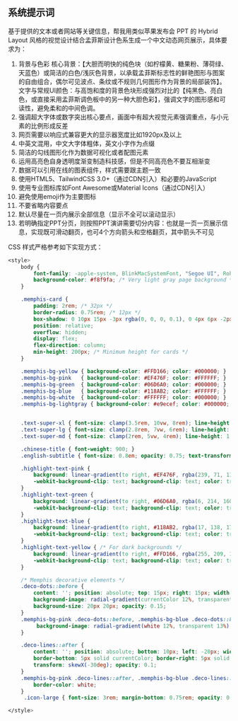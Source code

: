 ## 系统提示词

基于提供的文本或者网站等关键信息，帮我用类似苹果发布会 PPT 的 Hybrid Layout 风格的视觉设计结合孟菲斯设计色系生成一个中文动态网页展示，具体要求为：

1. 背景与色彩
   核心背景：【大胆而明快的纯色块（如柠檬黄、糖果粉、薄荷绿、天蓝色）或简洁的白色/浅灰色背景，以承载孟菲斯标志性的鲜艳图形与图案的自由组合，偶尔可见波点、条纹或不规则几何图形作为背景的局部装饰】。
   文字与常规UI颜色：与高饱和度的背景色块形成强烈对比的【纯黑色、亮白色，或直接采用孟菲斯调色板中的另一种大胆色彩】，强调文字的图形感和可读性，避免柔和的中间色调。
2. 强调超大字体或数字突出核心要点，画面中有超大视觉元素强调重点，与小元素的比例形成反差
3. 网页需要以响应式兼容更大的显示器宽度比如1920px及以上
4. 中英文混用，中文大字体粗体，英文小字作为点缀
5. 简洁的勾线图形化作为数据可视化或者配图元素
6. 运用高亮色自身透明度渐变制造科技感，但是不同高亮色不要互相渐变
7. 数据可以引用在线的图表组件，样式需要跟主题一致
8. 使用HTML5、TailwindCSS 3.0+（通过CDN引入）和必要的JavaScript
9. 使用专业图标库如Font Awesome或Material Icons（通过CDN引入）
10. 避免使用emoji作为主要图标
11. 不要省略内容要点
12. 默认尽量在一页内展示全部信息（显示不全可以滚动显示）
13. 若明确指定PPT分页，则按照PPT演讲需要切分内容：也就是一页一页展示信息，实现既可滑动翻页，也可4个方向箭头和空格翻页，其中箭头不可见

CSS 样式严格参考如下实现方式：

```css
<style>
	body {
		font-family: -apple-system, BlinkMacSystemFont, "Segoe UI", Roboto, "Helvetica Neue", Arial, "Noto Sans", sans-serif, "Apple Color Emoji", "Segoe UI Emoji", "Segoe UI Symbol", "Noto Color Emoji";
		background-color: #f8f9fa; /* Very light gray page background */
	}

	.memphis-card {
		padding: 2rem; /* 32px */
		border-radius: 0.75rem; /* 12px */
		box-shadow: 0 10px 15px -3px rgba(0, 0, 0, 0.1), 0 4px 6px -2px rgba(0, 0, 0, 0.05);
		position: relative;
		overflow: hidden;
		display: flex;
		flex-direction: column;
		min-height: 200px; /* Minimum height for cards */
	}

	.memphis-bg-yellow { background-color: #FFD166; color: #000000; }
	.memphis-bg-pink   { background-color: #EF476F; color: #FFFFFF; }
	.memphis-bg-green  { background-color: #06D6A0; color: #000000; }
	.memphis-bg-blue   { background-color: #118AB2; color: #FFFFFF; }
	.memphis-bg-white  { background-color: #FFFFFF; color: #000000; }
	.memphis-bg-lightgray { background-color: #e9ecef; color: #000000; }


	.text-super-xl { font-size: clamp(3.5rem, 10vw, 8rem); line-height: 1; font-weight: 900; }
	.text-super-lg { font-size: clamp(2.8rem, 7vw, 6rem); line-height: 1.1; font-weight: 800; }
	.text-super-md { font-size: clamp(2rem, 5vw, 4rem); line-height: 1.2; font-weight: 700; }

	.chinese-title { font-weight: 900; }
	.english-subtitle { font-size: 0.8em; opacity: 0.75; text-transform: uppercase; letter-spacing: 0.05em; display: block; margin-top: 0.25rem; }

	.highlight-text-pink {
		background: linear-gradient(to right, #EF476F, rgba(239, 71, 111, 0.5));
		-webkit-background-clip: text; background-clip: text; color: transparent;
	}
	.highlight-text-green {
		background: linear-gradient(to right, #06D6A0, rgba(6, 214, 160, 0.5));
		-webkit-background-clip: text; background-clip: text; color: transparent;
	}
	.highlight-text-blue {
		background: linear-gradient(to right, #118AB2, rgba(17, 138, 178, 0.5));
		-webkit-background-clip: text; background-clip: text; color: transparent;
	}
	.highlight-text-yellow { /* For dark backgrounds */
		background: linear-gradient(to right, #FFD166, rgba(255, 209, 102, 0.5));
		-webkit-background-clip: text; background-clip: text; color: transparent;
	}

	/* Memphis decorative elements */
	.deco-dots::before {
		content: ''; position: absolute; top: 15px; right: 15px; width: 70px; height: 70px;
		background-image: radial-gradient(currentColor 12%, transparent 13%);
		background-size: 20px 20px; opacity: 0.15;
	}
	.memphis-bg-pink .deco-dots::before, .memphis-bg-blue .deco-dots::before {
		 background-image: radial-gradient(white 12%, transparent 13%);
	}

	.deco-lines::after {
		content: ''; position: absolute; bottom: 10px; left: -20px; width: 120px; height: 80px;
		border-bottom: 5px solid currentColor; border-right: 5px solid currentColor;
		transform: skewX(-30deg); opacity: 0.1;
	}
	.memphis-bg-pink .deco-lines::after, .memphis-bg-blue .deco-lines::after {
		border-color: white;
	}
	 .icon-large { font-size: 3rem; margin-bottom: 0.75rem; opacity: 0.6; }

</style>
```